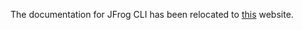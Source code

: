 The documentation for JFrog CLI has been relocated to [this](https://docs.jfrog-applications.jfrog.io/jfrog-applications/jfrog-cli) website.  